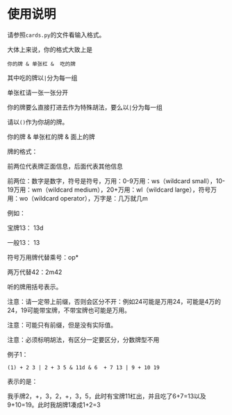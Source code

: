 # 使用说明

请参照`cards.py`的文件看输入格式。

大体上来说，你的格式大致上是

`你的牌 & 单张杠 &  吃的牌`

其中吃的牌以`|`分为每一组

单张杠请一张一张分开

你的牌要么直接打进去作为特殊胡法，要么以`|`分为每一组

请以`()`作为你胡的牌。

你的牌 & 单张杠的牌 & 面上的牌

牌的格式：

前两位代表牌正面信息，后面代表其他信息

前两位：数字是数字，符号是符号，万用：0-9万用：ws（wildcard small），10-19万用：wm（wildcard medium），20+万用：wl（wildcard large），符号万用：wo（wildcard operator），万字是：几万就几m

例如：

宝牌13： 13d

一般13： 13

符号万用牌代替乘号：op*

两万代替42：2m42

听的牌用括号表示。

注意：请一定带上前缀，否则会区分不开：例如24可能是万用24，可能是4万的24，19可能带宝牌，不带宝牌也可能是万用。

注意：可能只有前缀，但是没有实际值。

注意：必须标明胡法，有区分一定要区分，分数牌型不用

例子1：

`(1) + 2 3 | 2 + 3 5 & 11d & 6  + 7 13 | 9 + 10 19`

表示的是：

我手牌2，+，3，2，+，3，5，此时有宝牌11杠出，并且吃了6+7=13以及9+10=19。此时我胡牌1凑成1+2=3
